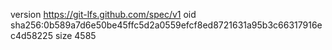 version https://git-lfs.github.com/spec/v1
oid sha256:0b589a7d6e50be45ffc5d2a0559efcf8ed8721631a95b3c66317916ec4d58225
size 4585
